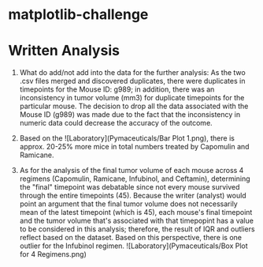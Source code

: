 # matplotlib-challenge

# Written Analysis

1. What do add/not add into the data for the further analysis: As the two .csv files merged and discovered duplicates, there were duplicates in timepoints for the Mouse ID: g989; in addition, there was an inconsistency in tumor volume (mm3) for duplicate timepoints for the particular mouse. The decision to drop all the data associated with the Mouse ID (g989) was made due to the fact that the inconsistency in numeric data could decrease the accuracy of the outcome.  

2. Based on the ![Laboratory](Pymaceuticals/Bar Plot 1.png), there is approx. 20-25% more mice in total numbers treated by Capomulin and Ramicane.

3. As for the analysis of the final tumor volume of each mouse across 4 regimens (Capomulin, Ramicane, Infubinol, and Ceftamin), determining the "final" timepoint was debatable since not every mouse survived through the entire timepoints (45). Because the writer (analyst) would point an argument that the final tumor volume does not necessarily mean of the latest timepoint (which is 45), each mouse's final timepoint and the tumor volume that's associated with that timepopint has a value to be considered in this analysis; therefore, the result of IQR and outliers reflect based on the dataset. Based on this perspective, there is one outlier for the Infubinol regimen. ![Laboratory](Pymaceuticals/Box Plot for 4 Regimens.png)